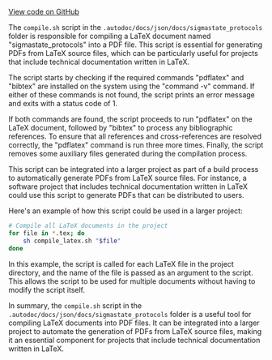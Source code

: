 [View code on GitHub](sigmastate-interpreterhttps://github.com/ScorexFoundation/sigmastate-interpreter/.autodoc/docs/json/docs/sigmastate_protocols)

The `compile.sh` script in the `.autodoc/docs/json/docs/sigmastate_protocols` folder is responsible for compiling a LaTeX document named "sigmastate_protocols" into a PDF file. This script is essential for generating PDFs from LaTeX source files, which can be particularly useful for projects that include technical documentation written in LaTeX.

The script starts by checking if the required commands "pdflatex" and "bibtex" are installed on the system using the "command -v" command. If either of these commands is not found, the script prints an error message and exits with a status code of 1.

If both commands are found, the script proceeds to run "pdflatex" on the LaTeX document, followed by "bibtex" to process any bibliographic references. To ensure that all references and cross-references are resolved correctly, the "pdflatex" command is run three more times. Finally, the script removes some auxiliary files generated during the compilation process.

This script can be integrated into a larger project as part of a build process to automatically generate PDFs from LaTeX source files. For instance, a software project that includes technical documentation written in LaTeX could use this script to generate PDFs that can be distributed to users.

Here's an example of how this script could be used in a larger project:

```bash
# Compile all LaTeX documents in the project
for file in *.tex; do
    sh compile_latex.sh "$file"
done
```

In this example, the script is called for each LaTeX file in the project directory, and the name of the file is passed as an argument to the script. This allows the script to be used for multiple documents without having to modify the script itself.

In summary, the `compile.sh` script in the `.autodoc/docs/json/docs/sigmastate_protocols` folder is a useful tool for compiling LaTeX documents into PDF files. It can be integrated into a larger project to automate the generation of PDFs from LaTeX source files, making it an essential component for projects that include technical documentation written in LaTeX.
